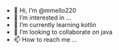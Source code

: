 - 👋 Hi, I’m @mmello220
- 👀 I’m interested in ...
- 🌱 I’m currently learning kotlin
- 💞️ I’m looking to collaborate on java
- 📫 How to reach me ...

<!---
mmello220/mmello220 is a ✨ special ✨ repository because its `README.md` (this file) appears on your GitHub profile.
You can click the Preview link to take a look at your changes.
--->
